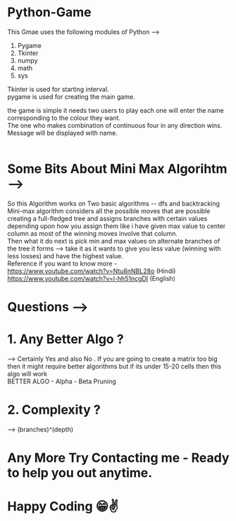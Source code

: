 # Python-Game
This Gmae uses the following modules of Python -->
1. Pygame
2. Tkinter
3. numpy
4. math 
5. sys

Tkinter is used for starting interval. <br>
pygame is used for creating the main game. <br>

the game is simple it needs two users to play each one will enter the name corresponding to the colour they want.<br>
The one who makes combination of continuous four in any direction wins.<br>
Message will be displayed with name.<br>
<br>
# Some Bits About Mini Max Algorihtm --> <br>
So this Algorithm works on Two basic algorithms -- dfs and backtracking <br>
Mini-max algorithm considers all the possible moves that are possible creating a full-fledged tree and assigns branches with  certain values depending upon how you assign them like i have given max value to center column as most of the winning moves involve that column.<br>
Then what it do next is pick min and max values on alternate branches of the tree it forms --> take it as it wants to give you less value (winning with less losses) and have the highest value.<br>
Reference if you want to know more - <br>
https://www.youtube.com/watch?v=Ntu8nNBL28o (Hindi)<br>
https://www.youtube.com/watch?v=l-hh51ncgDI (English) <br>

# Questions --> <br>
# 1. Any Better Algo ? <br>
--> Certainly Yes and also No . If you are going to create a matrix too big then it might require better algorithms but if its under 15-20 cells then this algo will work <br>
BETTER ALGO - Alpha - Beta Pruning <br>
# 2. Complexity ? <br>
--> (branches)^(depth)
# Any More Try Contacting me - Ready to help you out anytime. <br>
# Happy Coding 😁✌


